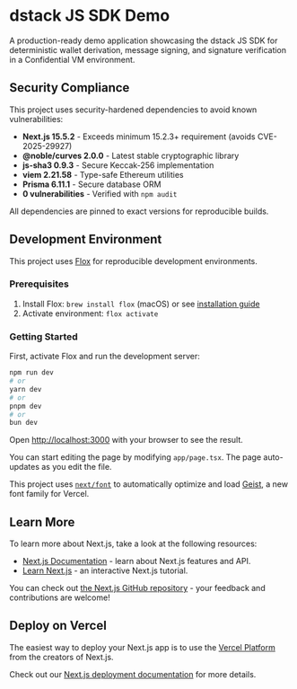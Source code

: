 # dstack JS SDK Demo

A production-ready demo application showcasing the dstack JS SDK for deterministic wallet derivation, message signing, and signature verification in a Confidential VM environment.

## Security Compliance

This project uses security-hardened dependencies to avoid known vulnerabilities:

- **Next.js 15.5.2** - Exceeds minimum 15.2.3+ requirement (avoids CVE-2025-29927)
- **@noble/curves 2.0.0** - Latest stable cryptographic library
- **js-sha3 0.9.3** - Secure Keccak-256 implementation
- **viem 2.21.58** - Type-safe Ethereum utilities
- **Prisma 6.11.1** - Secure database ORM
- **0 vulnerabilities** - Verified with `npm audit`

All dependencies are pinned to exact versions for reproducible builds.

## Development Environment

This project uses [Flox](https://flox.dev) for reproducible development environments.

### Prerequisites

1. Install Flox: `brew install flox` (macOS) or see [installation guide](https://flox.dev/docs/install)
2. Activate environment: `flox activate`

### Getting Started

First, activate Flox and run the development server:

```bash
npm run dev
# or
yarn dev
# or
pnpm dev
# or
bun dev
```

Open [http://localhost:3000](http://localhost:3000) with your browser to see the result.

You can start editing the page by modifying `app/page.tsx`. The page auto-updates as you edit the file.

This project uses [`next/font`](https://nextjs.org/docs/app/building-your-application/optimizing/fonts) to automatically optimize and load [Geist](https://vercel.com/font), a new font family for Vercel.

## Learn More

To learn more about Next.js, take a look at the following resources:

- [Next.js Documentation](https://nextjs.org/docs) - learn about Next.js features and API.
- [Learn Next.js](https://nextjs.org/learn) - an interactive Next.js tutorial.

You can check out [the Next.js GitHub repository](https://github.com/vercel/next.js) - your feedback and contributions are welcome!

## Deploy on Vercel

The easiest way to deploy your Next.js app is to use the [Vercel Platform](https://vercel.com/new?utm_medium=default-template&filter=next.js&utm_source=create-next-app&utm_campaign=create-next-app-readme) from the creators of Next.js.

Check out our [Next.js deployment documentation](https://nextjs.org/docs/app/building-your-application/deploying) for more details.
